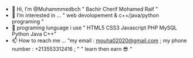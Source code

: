 - 👋 Hi, I’m @Muhammmedbch " Bachir Cherif Mohamed Raif "
- 👀 I’m interested in ... " web devolopement & c++/java/python programing "
- 🌱 programing lunguage i use " HTML5 CSS3 Javascript PHP MySQL Python Java C++"
- 📫 How to reach me ... "my email : mouha02020@gmail.com ; my phone number : +213553312416 ; "
                                    " learn then earn 😎 "

<!---
Muhammmedbch/Muhammmedbch is a ✨ special ✨ repository because its `README.md` (this file) appears on your GitHub profile.
You can click the Preview link to take a look at your changes.
--->
